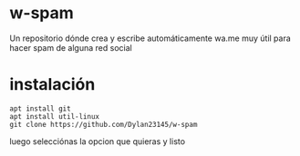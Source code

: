 # w-spam 

Un repositorio dónde crea y escribe automáticamente wa.me muy útil para hacer spam de alguna red social 

# instalación

    apt install git
    apt install util-linux
    git clone https://github.com/Dylan23145/w-spam

luego selecciónas la opcion que quieras y listo 
